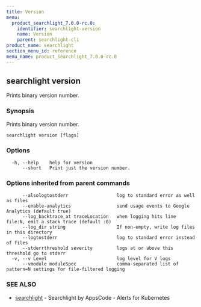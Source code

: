 ```yaml
---
title: Version
menu:
  product_searchlight_7.0.0-rc.0:
    identifier: searchlight-version
    name: Version
    parent: searchlight-cli
product_name: searchlight
section_menu_id: reference
menu_name: product_searchlight_7.0.0-rc.0
---
```

## searchlight version

Prints binary version number.

### Synopsis

Prints binary version number.

```
searchlight version [flags]
```

### Options

```
  -h, --help    help for version
      --short   Print just the version number.
```

### Options inherited from parent commands

```
      --alsologtostderr                  log to standard error as well as files
      --enable-analytics                 send usage events to Google Analytics (default true)
      --log_backtrace_at traceLocation   when logging hits line file:N, emit a stack trace (default :0)
      --log_dir string                   If non-empty, write log files in this directory
      --logtostderr                      log to standard error instead of files
      --stderrthreshold severity         logs at or above this threshold go to stderr
  -v, --v Level                          log level for V logs
      --vmodule moduleSpec               comma-separated list of pattern=N settings for file-filtered logging
```

### SEE ALSO

* [searchlight](/docs/reference/searchlight/searchlight.md)	 - Searchlight by AppsCode - Alerts for Kubernetes

